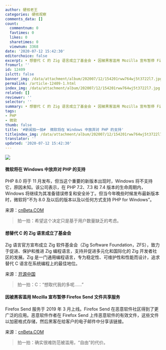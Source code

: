 ```yaml
---
author: 硬核老王
categories: 硬核观察
comments_data: []
count:
  commentnum: 0
  favtimes: 0
  likes: 0
  sharetimes: 0
  viewnum: 3368
date: '2020-07-12 15:42:30'
editorchoice: false
excerpt: • 想替代 C 的 Zig 语言成立了基金会 • 因被黑客滥用 Mozilla 宣布暂停 Firefox Send 文件共享服务
fromurl: ''
id: 12409
islctt: false
banner_img: /data/attachment/album/202007/12/154201rww764wj5t3722l7.jpg
permalink: /article-12409-1.html
index_img: /data/attachment/album/202007/12/154201rww764wj5t3722l7.jpg
related: []
reviewer: ''
selector: ''
summary: • 想替代 C 的 Zig 语言成立了基金会 • 因被黑客滥用 Mozilla 宣布暂停 Firefox Send 文件共享服务
tags:
- PHP
- 微软
thumb: false
title: '#新闻拍一拍#  微软将在 Windows 中放弃对 PHP 的支持'
titleindex_img: /data/attachment/album/202007/12/154201rww764wj5t3722l7.jpg
translator: ''
updated: '2020-07-12 15:42:30'
---
```


![](/data/attachment/album/202007/12/154201rww764wj5t3722l7.jpg)


#### 微软将在 Windows 中放弃对 PHP 的支持


PHP 8.0 将于 11 月发布，但当这个重要的新版本出现时，Windows 将不支持它，原因未知。该公司表示，在 PHP 7.2、7.3 和 7.4 版本的生命周期内，Windows 将继续为其准备错误修复和安全补丁。但当今年晚些时候发布最新版本时，微软将“不为 8.0 及以后的版本以及以任何方式支持 PHP for Windows”。


来源：[cnBeta.COM](https://www.cnbeta.com/articles/tech/1002019.htm)



> 
> 拍一拍：希望这个决定只是基于用户数量缺乏的考虑。
> 
> 
> 


#### 想替代 C 的 Zig 语言成立了基金会


Zig 语言官方宣布成立 Zig 软件基金会（Zig Software Foundation，ZFS），致力于促进、保护和推进 Zig 编程语言，支持并促进多元化和国际化的 Zig 开发者社区的发展。Zig 是一门通用编程语言，专为稳定性、可维护性和性能而设计，追求替代 C 语言在系统编程上的最佳地位。


来源：[开源中国](https://www.oschina.net/news/117118/announcing-zig-software-foundation)



> 
> 拍一拍：C：“想取代我的多呢……”
> 
> 
> 


#### 因被黑客滥用 Mozilla 宣布暂停 Firefox Send 文件共享服务


Firefox Send 服务于 2019 年 3 月上线。Firefox Send 在恶意软件社区得到了更广泛的应用。恶意软件作者在 Firefox Send 上传恶意软件的有效文件，这些文件以加密格式存储，然后黑客在给客户的电子邮件中分享该链接。


来源：[cnBeta.COM](https://www.cnbeta.com/articles/tech/1002131.htm)



> 
> 拍一拍：确实很难防范被滥用，“自由”的代价。
> 
> 
>